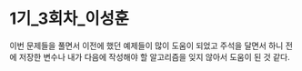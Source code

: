 # 1기_3회차_이성훈

이번 문제들을 풀면서 이전에 했던 예제들이 많이 도움이 되었고
주석을 달면서 하니 전에 저장한 변수나 내가 다음에 작성해야 할 알고리즘을
잊지 않아서 도움이 된 것 같다.
